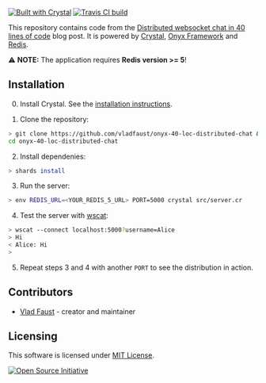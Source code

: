 [![Built with Crystal](https://img.shields.io/badge/built%20with-crystal-000000.svg?style=flat-square)](https://crystal-lang.org/)
[![Travis CI build](https://img.shields.io/travis/vladfaust/onyx-40-loc-distributed-chat/master.svg?style=flat-square)](https://travis-ci.org/vladfaust/onyx-40-loc-distributed-chat)

This repository contains code from the [Distributed websocket chat in 40 lines of code](https://blog.onyxframework.org/posts/distributed-websocket-chat-in-40-loc/) blog post. It is powered by [Crystal](https://crystal-lang.org/), [Onyx Framework](https://onyxframework.org/) and [Redis](https://redis.io/).

⚠️ **NOTE:** The application requires **Redis version >= 5**!

## Installation

0. Install Crystal. See the [installation instructions](https://crystal-lang.org/reference/installation/index.html).

1. Clone the repository:

```sh
> git clone https://github.com/vladfaust/onyx-40-loc-distributed-chat && \
cd onyx-40-loc-distributed-chat
```

2. Install dependenies:

```sh
> shards install
```

3. Run the server:

```sh
> env REDIS_URL=<YOUR_REDIS_5_URL> PORT=5000 crystal src/server.cr
```

4. Test the server with [wscat]():

```sh
> wscat --connect localhost:5000?username=Alice
> Hi
< Alice: Hi
>
```

5. Repeat steps 3 and 4 with another `PORT` to see the distribution in action.

## Contributors

- [Vlad Faust](https://github.com/your-github-user) - creator and maintainer

## Licensing

This software is licensed under [MIT License](LICENSE).

[![Open Source Initiative](https://upload.wikimedia.org/wikipedia/commons/thumb/4/42/Opensource.svg/100px-Opensource.svg.png)](https://opensource.org/licenses/MIT)
